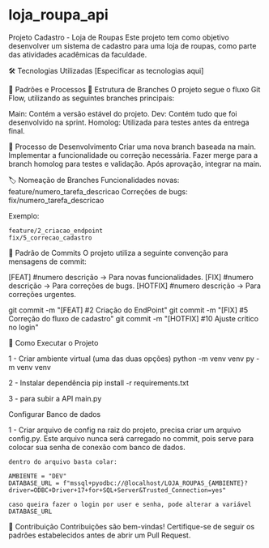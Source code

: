 # loja_roupa_api

Projeto Cadastro - Loja de Roupas
Este projeto tem como objetivo desenvolver um sistema de cadastro para uma loja de roupas, como parte das atividades acadêmicas da faculdade.

🛠️ Tecnologias Utilizadas
[Especificar as tecnologias aqui]

📌 Padrões e Processos
📂 Estrutura de Branches
O projeto segue o fluxo Git Flow, utilizando as seguintes branches principais:

Main: Contém a versão estável do projeto.
Dev: Contém tudo que foi desenvolvido na sprint.
Homolog: Utilizada para testes antes da entrega final.

🔄 Processo de Desenvolvimento
Criar uma nova branch baseada na main.
Implementar a funcionalidade ou correção necessária.
Fazer merge para a branch homolog para testes e validação.
Após aprovação, integrar na main.

🏷️ Nomeação de Branches
Funcionalidades novas: feature/numero_tarefa_descricao
Correções de bugs: fix/numero_tarefa_descricao

Exemplo:

    feature/2_criacao_endpoint
    fix/5_correcao_cadastro

📌 Padrão de Commits
O projeto utiliza a seguinte convenção para mensagens de commit:

[FEAT] #numero descrição → Para novas funcionalidades.
[FIX] #numero descrição → Para correções de bugs.
[HOTFIX] #numero descrição → Para correções urgentes.

git commit -m "[FEAT] #2 Criação do EndPoint"
git commit -m "[FIX] #5 Correção do fluxo de cadastro"
git commit -m "[HOTFIX] #10 Ajuste crítico no login"


🚀 Como Executar o Projeto

1 - Criar ambiente virtual (uma das duas opções)
    python -m venv venv
    py -m venv venv

2 - Instalar dependência
    pip install -r requirements.txt

3 - para subir a API
    main.py


Configurar Banco de dados

1 - Criar arquivo de config
    na raiz do projeto, precisa criar um arquivo config.py.
    Este arquivo nunca será carregado no commit, pois serve para colocar sua senha
    de conexão com banco de dados.

    dentro do arquivo basta colar:

    AMBIENTE = "DEV"
    DATABASE_URL = f"mssql+pyodbc://@localhost/LOJA_ROUPAS_{AMBIENTE}?driver=ODBC+Driver+17+for+SQL+Server&Trusted_Connection=yes"

    caso queira fazer o login por user e senha, pode alterar a variável DATABASE_URL


📌 Contribuição
Contribuições são bem-vindas! Certifique-se de seguir os padrões estabelecidos antes de abrir um Pull Request.
